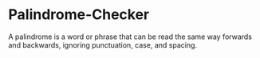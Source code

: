# Palindrome-Checker
A palindrome is a word or phrase that can be read the same way forwards and backwards, ignoring punctuation, case, and spacing.
